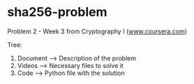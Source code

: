sha256-problem
==============

Problem 2 - Week 3 from Cryptography I (www.coursera.com)

Tree:

<ol>
<li>Document --> Description of the problem</li>
<li>Videos --> Necessary files to solve it</li>
<li>Code --> Python file with the solution</li>
</ol>
